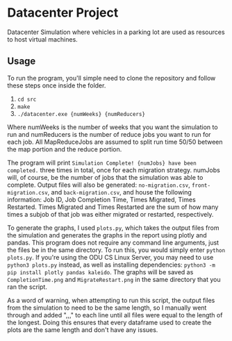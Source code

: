 # Datacenter Project

Datacenter Simulation where vehicles in a parking lot are used as resources to host virtual machines.

## Usage
To run the program, you'll simple need to clone the repository and follow these steps once inside the folder.

1. ```cd src```
1. ```make```
1. ```./datacenter.exe {numWeeks} {numReducers}```

Where numWeeks is the number of weeks that you want the simulation to run and numReducers is the number of reduce jobs you want to run for each job. All MapReduceJobs are assumed to split run time 50/50 between the map portion and the reduce portion.

The program will print ```Simulation Complete! {numJobs} have been completed.``` three times in total, once for each migration strategy. numJobs will, of course, be the number of jobs that the simulation was able to complete. Output files will also be generated: ```no-migration.csv```, ```front-migration.csv```, and ```back-migration.csv```, and house the following information: Job ID, Job Completion Time, Times Migrated, Times Restarted. Times Migrated and Times Restarted are the sum of how many times a subjob of that job was either migrated or restarted, respectively.

To generate the graphs, I used ```plots.py```, which takes the output files from the simulation and generates the graphs in the report using plotly and pandas. This program does not require any command line arguments, just the files be in the same directory. To run this, you would simply enter ```python plots.py```. If you're using the ODU CS Linux Server, you may need to use ```python3 plots.py``` instead, as well as installing dependencies: ```python3 -m pip install plotly pandas kaleido```. The graphs will be saved as ```CompletionTime.png``` and ```MigrateRestart.png``` in the same directory that you ran the script.

As a word of warning, when attempting to run this script, the output files from the simulation to need to be the same length, so I manually went through and added ",,," to each line until all files were equal to the length of the longest. Doing this ensures that every dataframe used to create the plots are the same length and don't have any issues.